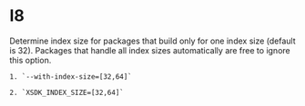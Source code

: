 # I8

Determine index size for packages that build only for one index size (default 
is 32). Packages that handle all index sizes
automatically are free to ignore this option.

    1. `--with-index-size=[32,64]`

    2. `XSDK_INDEX_SIZE=[32,64]`
